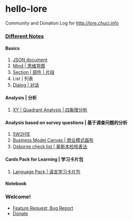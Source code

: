 # hello-lore
Community and Donation Log for http://lore.chuci.info

### [Different Notes](https://github.com/taurenshaman/hello-lore/tree/master/docs)
#### Basics
1. [JSON document](docs/json-document.md)  
2. [Mind | 思维导图](docs/mind.md)  
3. [Section | 部件 | 片段](docs/section.md)  
4. List | 列表  
5. [Dialog | 对话](docs/dialog.md)  

#### Analysis | 分析  
1. [XY | Quadrant Analysis | 四象限分析](docs/xy.md)  

#### Analysis based on survey questions | 基于调查问题的分析  
1. [5W2H1E](docs/5w2h1e.md)  
2. [Business Model Canvas | 商业模式画布](docs/business-model-canvas.md)
3. [Osborne check list | 奥斯本检核表法](docs/osborne-check-list.md)  

#### Cards Pack for Learning | 学习卡片包  
1. [Language Pack | 语言学习卡片包](docs/language-pack.md)  

#### Notebook


### Welcome!
* [Feature Request; Bug Report](https://github.com/taurenshaman/hello-lore/issues)
* [Donate](https://github.com/taurenshaman/hello-lore/wiki/Donate!)
